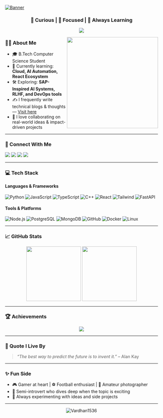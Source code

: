 [![Banner](https://capsule-render.vercel.app/api?type=waving&color=gradient&height=250&section=header&text=Hey%20there!%20I'm%20Balavardhan%20👋&fontSize=35&fontAlign=50&fontColor=fff)](https://github.com/Vardhan1536)

<h3 align="center">🧠 Curious | 🎯 Focused | 🚀 Always Learning</h3>
<p align="center">
  <img src="https://readme-typing-svg.herokuapp.com?font=Fira+Code&weight=600&pause=1000&center=true&width=435&lines=CS+Student+from+India;Passionate+about+AI+%26+Full+Stack;Exploring+new+domains+every+day;Let's+build+something+awesome!" />
</p>

<img align="right" src="https://media.giphy.com/media/qgQUggAC3Pfv687qPC/giphy.gif" width="300" />

### 🧑‍💻 About Me
- 🎓 B.Tech Computer Science Student  
- 🌱 Currently learning: **Cloud, AI Automation, React Ecosystem**
- 🛠️ Exploring: **SAP-Inspired AI Systems, RLHF, and DevOps tools**
- ✍️ I frequently write technical blogs & thoughts — [Visit here](https://vardhan1536.github.io)
- 🤝 I love collaborating on real-world ideas & impact-driven projects

---

### 🔗 Connect With Me

<p align="left">
  <a href="https://www.linkedin.com/in/balavardhan-tummalacherla/" target="_blank"><img src="https://img.shields.io/badge/LinkedIn-%230077B5.svg?style=for-the-badge&logo=linkedin&logoColor=white"/></a>
  <a href="mailto:vardhanofficial36@gmail.com"><img src="https://img.shields.io/badge/Gmail-%23D14836.svg?style=for-the-badge&logo=gmail&logoColor=white"/></a>
  <a href="https://twitter.com/tbalavardhan"><img src="https://img.shields.io/badge/Twitter-%231DA1F2.svg?style=for-the-badge&logo=twitter&logoColor=white"/></a>
  <a href="https://vardhan1536.github.io/"><img src="https://img.shields.io/badge/Portfolio-%23ff6600.svg?style=for-the-badge&logo=firefox&logoColor=white"/></a>
</p>

---

### 💻 Tech Stack

#### Languages & Frameworks
![Python](https://img.shields.io/badge/Python-%233776AB.svg?style=for-the-badge&logo=python&logoColor=white)
![JavaScript](https://img.shields.io/badge/JavaScript-%23F7DF1E.svg?style=for-the-badge&logo=javascript&logoColor=black)
![TypeScript](https://img.shields.io/badge/TypeScript-%23007ACC.svg?style=for-the-badge&logo=typescript&logoColor=white)
![C++](https://img.shields.io/badge/C++-%2300599C.svg?style=for-the-badge&logo=c%2B%2B&logoColor=white)
![React](https://img.shields.io/badge/React-%2361DAFB.svg?style=for-the-badge&logo=react&logoColor=black)
![Tailwind](https://img.shields.io/badge/Tailwind-%2306B6D4.svg?style=for-the-badge&logo=tailwindcss&logoColor=white)
![FastAPI](https://img.shields.io/badge/FastAPI-009688?style=for-the-badge&logo=fastapi&logoColor=white)

#### Tools & Platforms
![Node.js](https://img.shields.io/badge/Node.js-%23339933.svg?style=for-the-badge&logo=node.js&logoColor=white)
![PostgreSQL](https://img.shields.io/badge/PostgreSQL-%23316192.svg?style=for-the-badge&logo=postgresql&logoColor=white)
![MongoDB](https://img.shields.io/badge/MongoDB-%2347A248.svg?style=for-the-badge&logo=mongodb&logoColor=white)
![GitHub](https://img.shields.io/badge/GitHub-%23121011.svg?style=for-the-badge&logo=github&logoColor=white)
![Docker](https://img.shields.io/badge/Docker-%232496ED.svg?style=for-the-badge&logo=docker&logoColor=white)
![Linux](https://img.shields.io/badge/Linux-%23FCC624.svg?style=for-the-badge&logo=linux&logoColor=black)

---

### 📈 GitHub Stats

<p align="center">
  <img src="https://github-readme-stats.vercel.app/api?username=Vardhan1536&show_icons=true&theme=midnight-purple&hide_border=true" height="180"/>
  <img src="https://github-readme-stats.vercel.app/api/top-langs/?username=Vardhan1536&layout=compact&theme=midnight-purple&hide_border=true" height="180"/>
</p>

---

### 🏆 Achievements

<p align="center">
  <img src="https://github-profile-trophy.vercel.app/?username=Vardhan1536&theme=algolia&no-frame=true&row=1"/>
</p>

---

### 🚀 Quote I Live By

> *“The best way to predict the future is to invent it.”* – Alan Kay

---

### ✨ Fun Side

- 🎮 Gamer at heart | ⚽ Football enthusiast | 📸 Amateur photographer
- 🧠 Semi-introvert who dives deep when the topic is exciting
- 🧩 Always experimenting with ideas and side projects

---

<p align="center">
  <img src="https://komarev.com/ghpvc/?username=Vardhan1536&style=for-the-badge&color=blueviolet" alt="Vardhan1536" />
</p>

<!-- Proudly created by ChatGPT with creative prompts from Vardhan1536 -->

